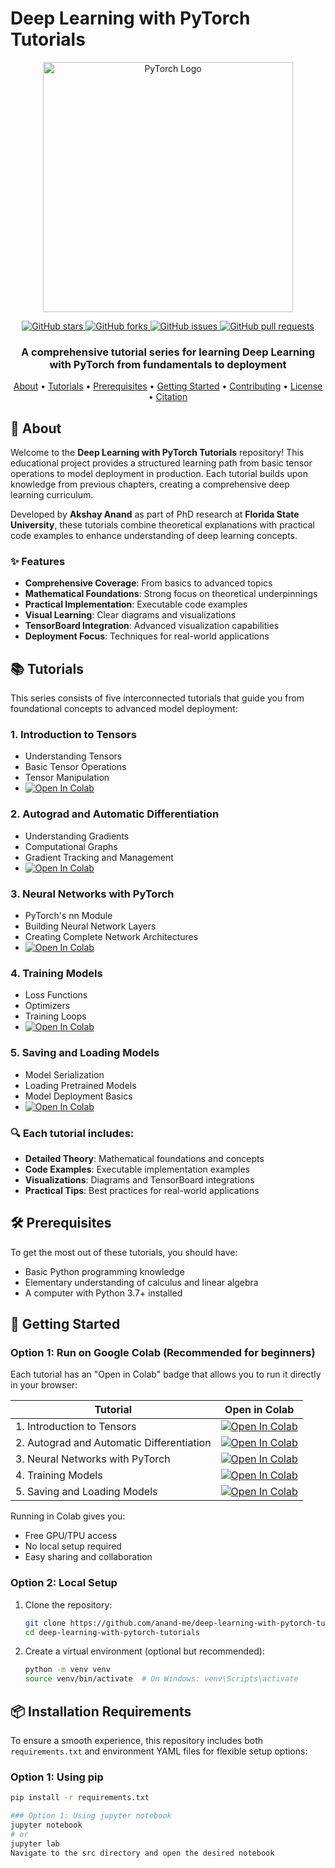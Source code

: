 # Deep Learning with PyTorch Tutorials

<div align="center">
  <img src="https://pytorch.org/assets/images/pytorch-logo.png" alt="PyTorch Logo" width="400"/>
  
  <p>
    <a href="https://github.com/anand-me/deep-learning-with-pytorch-tutorials/stargazers">
      <img alt="GitHub stars" src="https://img.shields.io/github/stars/anand-me/deep-learning-with-pytorch-tutorials?style=for-the-badge&color=yellow">
    </a>
    <a href="https://github.com/anand-me/deep-learning-with-pytorch-tutorials/network/members">
      <img alt="GitHub forks" src="https://img.shields.io/github/forks/anand-me/deep-learning-with-pytorch-tutorials?style=for-the-badge&color=blue">
    </a>
    <a href="https://github.com/anand-me/deep-learning-with-pytorch-tutorials/issues">
      <img alt="GitHub issues" src="https://img.shields.io/github/issues/anand-me/deep-learning-with-pytorch-tutorials?style=for-the-badge&color=red">
    </a>
    <a href="https://github.com/anand-me/deep-learning-with-pytorch-tutorials/pulls">
      <img alt="GitHub pull requests" src="https://img.shields.io/github/issues-pr/anand-me/deep-learning-with-pytorch-tutorials?style=for-the-badge&color=green">
    </a>
  </p>

  <h3>A comprehensive tutorial series for learning Deep Learning with PyTorch from fundamentals to deployment</h3>

  <p>
    <a href="#-about">About</a> •
    <a href="#-tutorials">Tutorials</a> •
    <a href="#-prerequisites">Prerequisites</a> •
    <a href="#-getting-started">Getting Started</a> •
    <a href="#-contributing">Contributing</a> •
    <a href="#-license">License</a> •
    <a href="#-citation">Citation</a>
  </p>
</div>

## 🚀 About

Welcome to the **Deep Learning with PyTorch Tutorials** repository! This educational project provides a structured learning path from basic tensor operations to model deployment in production. Each tutorial builds upon knowledge from previous chapters, creating a comprehensive deep learning curriculum.

Developed by **Akshay Anand** as part of PhD research at **Florida State University**, these tutorials combine theoretical explanations with practical code examples to enhance understanding of deep learning concepts.

### ✨ Features

- **Comprehensive Coverage**: From basics to advanced topics
- **Mathematical Foundations**: Strong focus on theoretical underpinnings
- **Practical Implementation**: Executable code examples
- **Visual Learning**: Clear diagrams and visualizations
- **TensorBoard Integration**: Advanced visualization capabilities
- **Deployment Focus**: Techniques for real-world applications

## 📚 Tutorials

This series consists of five interconnected tutorials that guide you from foundational concepts to advanced model deployment:

### 1. Introduction to Tensors
- Understanding Tensors
- Basic Tensor Operations
- Tensor Manipulation
- [![Open In Colab](https://colab.research.google.com/assets/colab-badge.svg)](https://colab.research.google.com/github/anand-me/deep-learning-with-pytorch-tutorials/blob/main/PyTorchTuto_1.ipynb)

### 2. Autograd and Automatic Differentiation
- Understanding Gradients
- Computational Graphs
- Gradient Tracking and Management
- [![Open In Colab](https://colab.research.google.com/assets/colab-badge.svg)](https://colab.research.google.com/github/anand-me/deep-learning-with-pytorch-tutorials/blob/main/PyTorchTuto_2.ipynb)

### 3. Neural Networks with PyTorch
- PyTorch's nn Module
- Building Neural Network Layers
- Creating Complete Network Architectures
- [![Open In Colab](https://colab.research.google.com/assets/colab-badge.svg)](https://colab.research.google.com/github/anand-me/deep-learning-with-pytorch-tutorials/blob/main/PyTorchTuto_3.ipynb)

### 4. Training Models
- Loss Functions
- Optimizers
- Training Loops
- [![Open In Colab](https://colab.research.google.com/assets/colab-badge.svg)](https://colab.research.google.com/github/anand-me/deep-learning-with-pytorch-tutorials/blob/main/PyTorchTuto_4.ipynb)

### 5. Saving and Loading Models
- Model Serialization
- Loading Pretrained Models
- Model Deployment Basics
- [![Open In Colab](https://colab.research.google.com/assets/colab-badge.svg)](https://colab.research.google.com/github/anand-me/deep-learning-with-pytorch-tutorials/blob/main/PyTorchTuto_5.ipynb)

### 🔍 Each tutorial includes:

- **Detailed Theory**: Mathematical foundations and concepts
- **Code Examples**: Executable implementation examples
- **Visualizations**: Diagrams and TensorBoard integrations
- **Practical Tips**: Best practices for real-world applications

## 🛠 Prerequisites

To get the most out of these tutorials, you should have:

- Basic Python programming knowledge
- Elementary understanding of calculus and linear algebra
- A computer with Python 3.7+ installed

## 🏁 Getting Started

### Option 1: Run on Google Colab (Recommended for beginners)

Each tutorial has an "Open in Colab" badge that allows you to run it directly in your browser:

| Tutorial | Open in Colab |
|----------|---------------|
| 1. Introduction to Tensors | [![Open In Colab](https://colab.research.google.com/assets/colab-badge.svg)](https://colab.research.google.com/github/anand-me/deep-learning-with-pytorch-tutorials/blob/main/src/PyTorchTuto_1.ipynb) |
| 2. Autograd and Automatic Differentiation | [![Open In Colab](https://colab.research.google.com/assets/colab-badge.svg)](https://colab.research.google.com/github/anand-me/deep-learning-with-pytorch-tutorials/blob/main/src/PyTorchTuto_2.ipynb) |
| 3. Neural Networks with PyTorch | [![Open In Colab](https://colab.research.google.com/assets/colab-badge.svg)](https://colab.research.google.com/github/anand-me/deep-learning-with-pytorch-tutorials/blob/main/src/PyTorchTuto_3.ipynb) |
| 4. Training Models | [![Open In Colab](https://colab.research.google.com/assets/colab-badge.svg)](https://colab.research.google.com/github/anand-me/deep-learning-with-pytorch-tutorials/blob/main/src/PyTorchTuto_4.ipynb) |
| 5. Saving and Loading Models | [![Open In Colab](https://colab.research.google.com/assets/colab-badge.svg)](https://colab.research.google.com/github/anand-me/deep-learning-with-pytorch-tutorials/blob/main/src/PyTorchTuto_5.ipynb) |

Running in Colab gives you:
- Free GPU/TPU access
- No local setup required
- Easy sharing and collaboration

### Option 2: Local Setup

1. Clone the repository:
   ```bash
   git clone https://github.com/anand-me/deep-learning-with-pytorch-tutorials.git
   cd deep-learning-with-pytorch-tutorials
   
   
2. Create a virtual environment (optional but recommended):
   ```bash
   python -m venv venv
   source venv/bin/activate  # On Windows: venv\Scripts\activate 
   
## 📦 Installation Requirements

To ensure a smooth experience, this repository includes both `requirements.txt` and environment YAML files for flexible setup options:

### Option 1: Using pip

```bash
pip install -r requirements.txt

### Option 1: Using jupyter notebook
jupyter notebook
# or
jupyter lab
Navigate to the src directory and open the desired notebook